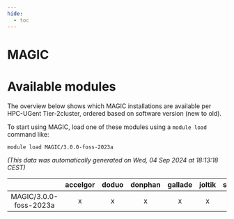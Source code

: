 ```yaml
---
hide:
  - toc
---
```


MAGIC
=====

# Available modules


The overview below shows which MAGIC installations are available per HPC-UGent Tier-2cluster, ordered based on software version (new to old).

To start using MAGIC, load one of these modules using a `module load` command like:

```shell
module load MAGIC/3.0.0-foss-2023a
```

*(This data was automatically generated on Wed, 04 Sep 2024 at 18:13:18 CEST)*  

| |accelgor|doduo|donphan|gallade|joltik|shinx|skitty|
| :---: | :---: | :---: | :---: | :---: | :---: | :---: | :---: |
|MAGIC/3.0.0-foss-2023a|x|x|x|x|x|x|x|
